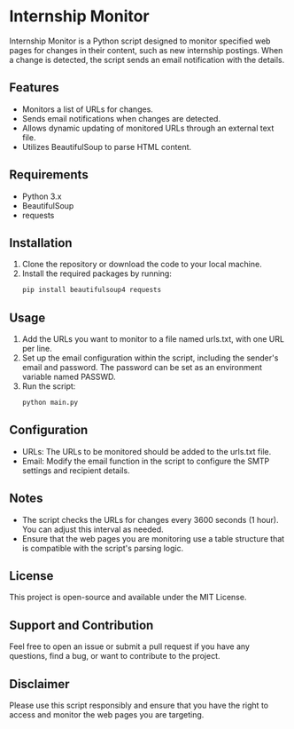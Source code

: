 # Internship Monitor

Internship Monitor is a Python script designed to monitor specified web pages for changes in their content, such as new internship postings. When a change is detected, the script sends an email notification with the details.

## Features

- Monitors a list of URLs for changes.
- Sends email notifications when changes are detected.
- Allows dynamic updating of monitored URLs through an external text file.
- Utilizes BeautifulSoup to parse HTML content.

## Requirements

- Python 3.x
- BeautifulSoup
- requests

## Installation

1. Clone the repository or download the code to your local machine.
2. Install the required packages by running:
    ```bash
   pip install beautifulsoup4 requests

## Usage

1. Add the URLs you want to monitor to a file named urls.txt, with one URL per line.
2. Set up the email configuration within the script, including the sender's email and password. The password can be set as an environment variable named PASSWD.
3. Run the script:
    ```bash
   python main.py
   
## Configuration
- URLs: The URLs to be monitored should be added to the urls.txt file.
- Email: Modify the email function in the script to configure the SMTP settings and recipient details.

## Notes
- The script checks the URLs for changes every 3600 seconds (1 hour). You can adjust this interval as needed.
- Ensure that the web pages you are monitoring use a table structure that is compatible with the script's parsing logic.

## License
This project is open-source and available under the MIT License.

## Support and Contribution
Feel free to open an issue or submit a pull request if you have any questions, find a bug, or want to contribute to the project.

## Disclaimer
Please use this script responsibly and ensure that you have the right to access and monitor the web pages you are targeting.